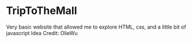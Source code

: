 # TripToTheMall
Very basic website that allowed me to explore HTML, css, and a little bit of javascript 
Idea Credit: OlieWu
